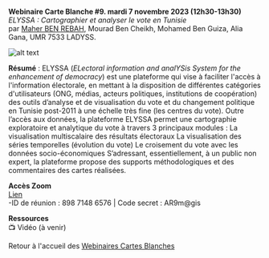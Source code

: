 **Webinaire Carte Blanche #9. mardi 7 novembre 2023 (12h30-13h30)** </br>
_ELYSSA : Cartographier et analyser le vote en Tunisie_ </br>
par [Maher BEN REBAH](https://www.linkedin.com/in/ben-rebah-maher-37831160/?originalSubdomain=fr), Mourad Ben Cheikh, Mohamed Ben Guiza, Alia Gana, 
UMR 7533 LADYSS.

![alt text](https://raw.githubusercontent.com/magisAR9/webinaires/main/webinaire_BenRebah.png)

**Résumé** : 
ELYSSA (_ELectoral information and analYSis System for the enhancement of democracy_) est une plateforme qui vise à faciliter l'accès à l'information électorale, en mettant à la disposition de différentes catégories d'utilisateurs (ONG, médias, acteurs politiques, institutions de coopération) des outils d’analyse et de visualisation du vote et du changement politique en Tunisie post-2011 à une échelle très fine (les centres du vote).
Outre l’accès aux données, la plateforme ELYSSA permet une cartographie exploratoire et analytique du vote à travers 3 principaux modules :
La visualisation multiscalaire des résultats électoraux
La visualisation des séries temporelles (évolution du vote)
Le croisement du vote avec les données socio-économiques
S’adressant, essentiellement, à un public non expert, la plateforme propose des supports méthodologiques et des commentaires des cartes réalisées.

**Accès Zoom** </br>
[Lien](https://univ-eiffel.zoom.us/j/89871486576) </br>
-ID de réunion : 898 7148 6576 | Code secret : AR9m@gis</br>

**Ressources** </br>
📺 Vidéo (à venir)

Retour à l'accueil des [Webinaires Cartes Blanches](https://github.com/magisAR9/webinaires)

